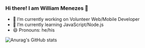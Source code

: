 ### Hi there! I am William Menezes 👋

- 🔭 I’m currently working on Volunteer Web/Mobile Developer
- 🌱 I’m currently learning JavaScript/Node.js
- 😄 Pronouns: he/his

![Anurag's GitHub stats](https://github-readme-stats.vercel.app/api?username=WillMenezess&hide=stars,commits,prs,issues,contribs)
